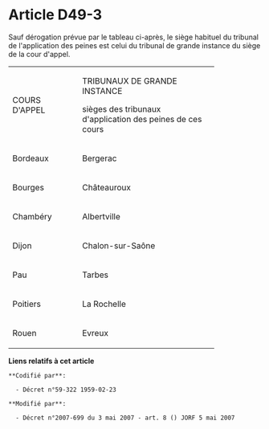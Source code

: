 # Article D49-3

Sauf dérogation prévue par le tableau ci-après, le siège habituel du tribunal de l'application des peines est celui du
tribunal de grande instance du siège de la cour d'appel. 

<table>
  <tbody>
    <tr>
      <td width="123">

COURS D'APPEL

</td>
      <td width="255">

TRIBUNAUX DE GRANDE INSTANCE

sièges des tribunaux d'application des peines de ces cours

</td>
    </tr>
    <tr>
      <td valign="top" width="123">

Bordeaux

</td>
      <td width="255" valign="top">

Bergerac

</td>
    </tr>
    <tr>
      <td width="123" valign="top">

Bourges

</td>
      <td width="255" valign="top">

Châteauroux

</td>
    </tr>
    <tr>
      <td valign="top" width="123">

Chambéry

</td>
      <td valign="top" width="255">

Albertville

</td>
    </tr>
    <tr>
      <td valign="top" width="123">

Dijon

</td>
      <td width="255" valign="top">

Chalon-sur-Saône

</td>
    </tr>
    <tr>
      <td valign="top" width="123">

Pau

</td>
      <td valign="top" width="255">

Tarbes

</td>
    </tr>
    <tr>
      <td width="123" valign="top">

Poitiers

</td>
      <td width="255" valign="top">

La Rochelle

</td>
    </tr>
    <tr>
      <td width="123" valign="top">

Rouen

</td>
      <td width="255" valign="top">

Evreux

</td>
    </tr>
  </tbody>
</table>

**Liens relatifs à cet article**

	**Codifié par**:

	  - Décret n°59-322 1959-02-23

	**Modifié par**:

	  - Décret n°2007-699 du 3 mai 2007 - art. 8 () JORF 5 mai 2007
